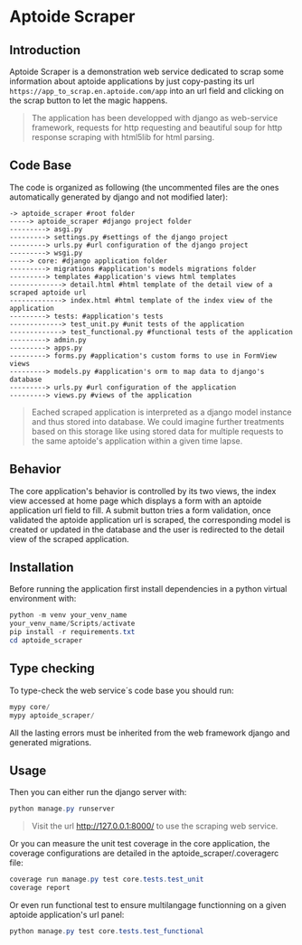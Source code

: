 # Aptoide Scraper

## Introduction

Aptoide Scraper is a demonstration web service dedicated to scrap some information about aptoide applications by just copy-pasting its url `https://app_to_scrap.en.aptoide.com/app` into an url field and clicking on the scrap button to let the magic happens.

> The application has been developped with django as web-service framework, requests for http requesting and beautiful soup for http response scraping with html5lib for html parsing.

## Code Base

The code is organized as following (the uncommented files are the ones automatically generated by django and not modified later):
```
-> aptoide_scraper #root folder
-----> aptoide_scraper #django project folder
---------> asgi.py
---------> settings.py #settings of the django project
---------> urls.py #url configuration of the django project
---------> wsgi.py
-----> core: #django application folder
---------> migrations #application's models migrations folder
---------> templates #application's views html templates
-------------> detail.html #html template of the detail view of a scraped aptoide url
-------------> index.html #html template of the index view of the application
---------> tests: #application's tests
-------------> test_unit.py #unit tests of the application
-------------> test_functional.py #functional tests of the application
---------> admin.py
---------> apps.py
---------> forms.py #application's custom forms to use in FormView views
---------> models.py #application's orm to map data to django's database
---------> urls.py #url configuration of the application
---------> views.py #views of the application
```

> Eached scraped application is interpreted as a django model instance and thus stored into database. We could imagine further treatments based on this storage like using stored data for multiple requests to the same aptoide's application within a given time lapse.

## Behavior

The core application's behavior is controlled by its two views, the index view accessed at home page which displays a form with an aptoide application url field to fill. A submit button tries a form validation, once validated the aptoide application url is scraped, the corresponding model is created or updated in the database and the user is redirected to the detail view of the scraped application.

## Installation

Before running the application first install dependencies in a python virtual environment with:
```powershell
python -m venv your_venv_name
your_venv_name/Scripts/activate
pip install -r requirements.txt
cd aptoide_scraper
```

## Type checking

To type-check the web service´s code base you should run:
```powershell
mypy core/
mypy aptoide_scraper/
```
All the lasting errors must be inherited from the web framework django and generated migrations.

## Usage

Then you can either run the django server with:
```powershell
python manage.py runserver
```
> Visit the url http://127.0.0.1:8000/ to use the scraping web service.

Or you can measure the unit test coverage in the core application, the coverage configurations are detailed in the aptoide_scraper/.coveragerc file:
```powershell
coverage run manage.py test core.tests.test_unit
coverage report
```

Or even run functional test to ensure multilangage functionning on a given aptoide application's url panel:
```powershell
python manage.py test core.tests.test_functional
```
